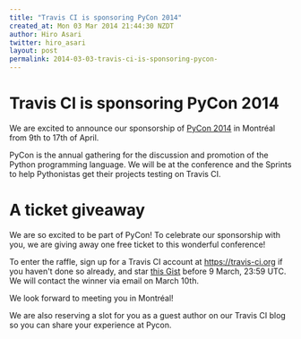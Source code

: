 ```yaml
---
title: "Travis CI is sponsoring PyCon 2014"
created_at: Mon 03 Mar 2014 21:44:30 NZDT
author: Hiro Asari
twitter: hiro_asari
layout: post
permalink: 2014-03-03-travis-ci-is-sponsoring-pycon-
---
```

# Travis CI is sponsoring PyCon 2014
We are excited to announce our sponsorship of [PyCon 2014](https://us.pycon.org/2014/)
in Montréal from 9th to 17th of April.

PyCon is the annual gathering for the discussion and promotion of the
Python programming language.
We will be at the conference and the Sprints to help Pythonistas get
their projects testing on Travis CI.

# A ticket giveaway
We are so excited to be part of PyCon!
To celebrate our sponsorship with you, we are giving away one free ticket to this wonderful conference!

To enter the raffle, sign up for a Travis CI account at https://travis-ci.org if you haven't
done so already, and star [this Gist](https://gist.github.com/BanzaiMan/32bf11ef224f476d4379) before 9 March, 23:59 UTC.
We will contact the winner via email on March 10th.

We look forward to meeting you in Montréal!

We are also reserving a slot for you as a guest author on our Travis CI blog so you can share your experience at Pycon.

